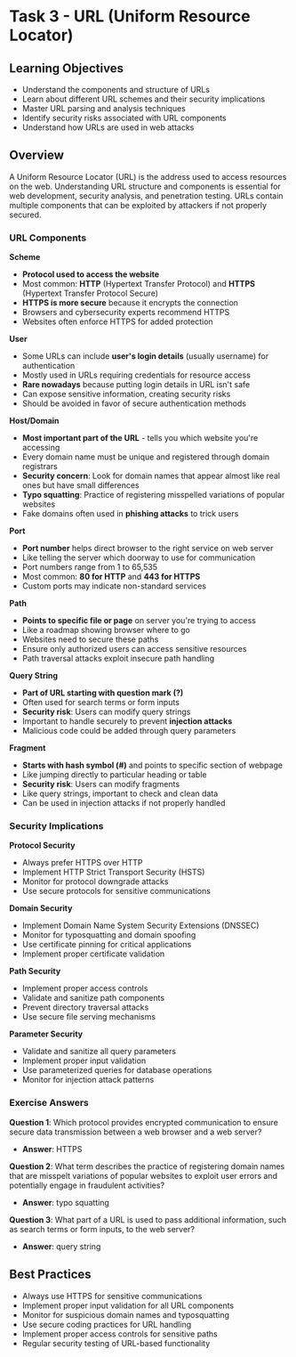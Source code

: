 # Task 3 - URL (Uniform Resource Locator)

## Learning Objectives
- Understand the components and structure of URLs
- Learn about different URL schemes and their security implications
- Master URL parsing and analysis techniques
- Identify security risks associated with URL components
- Understand how URLs are used in web attacks

## Overview
A Uniform Resource Locator (URL) is the address used to access resources on the web. Understanding URL structure and components is essential for web development, security analysis, and penetration testing. URLs contain multiple components that can be exploited by attackers if not properly secured.

### URL Components

**Scheme**
- **Protocol used to access the website**
- Most common: **HTTP** (Hypertext Transfer Protocol) and **HTTPS** (Hypertext Transfer Protocol Secure)
- **HTTPS is more secure** because it encrypts the connection
- Browsers and cybersecurity experts recommend HTTPS
- Websites often enforce HTTPS for added protection

**User**
- Some URLs can include **user's login details** (usually username) for authentication
- Mostly used in URLs requiring credentials for resource access
- **Rare nowadays** because putting login details in URL isn't safe
- Can expose sensitive information, creating security risks
- Should be avoided in favor of secure authentication methods

**Host/Domain**
- **Most important part of the URL** - tells you which website you're accessing
- Every domain name must be unique and registered through domain registrars
- **Security concern**: Look for domain names that appear almost like real ones but have small differences
- **Typo squatting**: Practice of registering misspelled variations of popular websites
- Fake domains often used in **phishing attacks** to trick users

**Port**
- **Port number** helps direct browser to the right service on web server
- Like telling the server which doorway to use for communication
- Port numbers range from 1 to 65,535
- Most common: **80 for HTTP** and **443 for HTTPS**
- Custom ports may indicate non-standard services

**Path**
- **Points to specific file or page** on server you're trying to access
- Like a roadmap showing browser where to go
- Websites need to secure these paths
- Ensure only authorized users can access sensitive resources
- Path traversal attacks exploit insecure path handling

**Query String**
- **Part of URL starting with question mark (?)** 
- Often used for search terms or form inputs
- **Security risk**: Users can modify query strings
- Important to handle securely to prevent **injection attacks**
- Malicious code could be added through query parameters

**Fragment**
- **Starts with hash symbol (#)** and points to specific section of webpage
- Like jumping directly to particular heading or table
- **Security risk**: Users can modify fragments
- Like query strings, important to check and clean data
- Can be used in injection attacks if not properly handled

### Security Implications

**Protocol Security**
- Always prefer HTTPS over HTTP
- Implement HTTP Strict Transport Security (HSTS)
- Monitor for protocol downgrade attacks
- Use secure protocols for sensitive communications

**Domain Security**
- Implement Domain Name System Security Extensions (DNSSEC)
- Monitor for typosquatting and domain spoofing
- Use certificate pinning for critical applications
- Implement proper certificate validation

**Path Security**
- Implement proper access controls
- Validate and sanitize path components
- Prevent directory traversal attacks
- Use secure file serving mechanisms

**Parameter Security**
- Validate and sanitize all query parameters
- Implement proper input validation
- Use parameterized queries for database operations
- Monitor for injection attack patterns

### Exercise Answers

**Question 1**: Which protocol provides encrypted communication to ensure secure data transmission between a web browser and a web server?
- **Answer**: HTTPS

**Question 2**: What term describes the practice of registering domain names that are misspelt variations of popular websites to exploit user errors and potentially engage in fraudulent activities?
- **Answer**: typo squatting

**Question 3**: What part of a URL is used to pass additional information, such as search terms or form inputs, to the web server?
- **Answer**: query string

## Best Practices
- Always use HTTPS for sensitive communications
- Implement proper input validation for all URL components
- Monitor for suspicious domain names and typosquatting
- Use secure coding practices for URL handling
- Implement proper access controls for sensitive paths
- Regular security testing of URL-based functionality